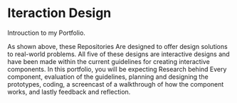 # Iteraction Design

Introuction to my Portfolio.

As shown above,  these Repositories Are designed to offer design solutions to real-world problems. All five of these designs are interactive designs and have been made within the current guidelines for creating interactive components. In this portfolio,  you will be expecting Research behind Every component, evaluation of the guidelines,  planning and designing the prototypes,  coding,  a screencast of a walkthrough of how the component works,  and lastly feedback and reflection.
